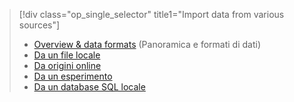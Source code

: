 > [!div class="op_single_selector" title1="Import data from various sources"]
> * [Overview & data formats](../articles/machine-learning/studio/import-data.md) (Panoramica e formati di dati)
> * [Da un file locale](../articles/machine-learning/studio/import-data-from-local-file.md)
> * [Da origini online](../articles/machine-learning/studio/import-data-from-online-sources.md)
> * [Da un esperimento](../articles/machine-learning/studio/import-data-from-an-experiment.md)
> * [Da un database SQL locale](../articles/machine-learning/studio/use-data-from-an-on-premises-sql-server.md)
>  

